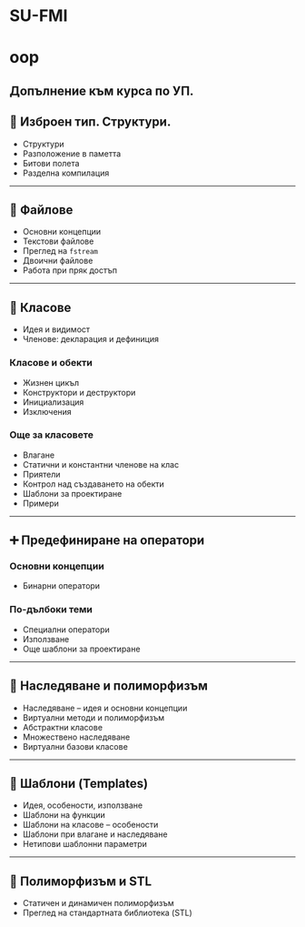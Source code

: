 # SU-FMI
# oop

## Допълнение към курса по УП.

## 🧱 Изброен тип. Структури.

- Структури
- Разположение в паметта
- Битови полета
- Разделна компилация

---

## 📂 Файлове

- Основни концепции
- Текстови файлове
- Преглед на `fstream`
- Двоични файлове
- Работа при пряк достъп

---

## 🧩 Класове

- Идея и видимост
- Членове: декларация и дефиниция

### Класове и обекти

- Жизнен цикъл
- Конструктори и деструктори
- Инициализация
- Изключения

### Още за класовете

- Влагане
- Статични и константни членове на клас
- Приятели
- Контрол над създаването на обекти
- Шаблони за проектиране
- Примери

---

## ➕ Предефиниране на оператори

### Основни концепции

- Бинарни оператори

### По-дълбоки теми

- Специални оператори
- Използване
- Още шаблони за проектиране

---

## 🧬 Наследяване и полиморфизъм

- Наследяване – идея и основни концепции
- Виртуални методи и полиморфизъм
- Абстрактни класове
- Множествено наследяване
- Виртуални базови класове

---

## 🔧 Шаблони (Templates)

- Идея, особености, използване
- Шаблони на функции
- Шаблони на класове – особености
- Шаблони при влагане и наследяване
- Нетипови шаблонни параметри

---

## 🧠 Полиморфизъм и STL

- Статичен и динамичен полиморфизъм
- Преглед на стандартната библиотека (STL)
